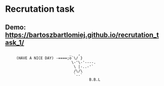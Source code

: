 # Recrutation task
## Demo: https://bartoszbartlomiej.github.io/recrutation_task_1/


                                 _   ,
         (HAVE A NICE DAY) -====;o`\/ }
                                  \-'\-'----.
                                   \ |-..-'`
                                   /\/\
                                   `--`
                                          B.B.L
